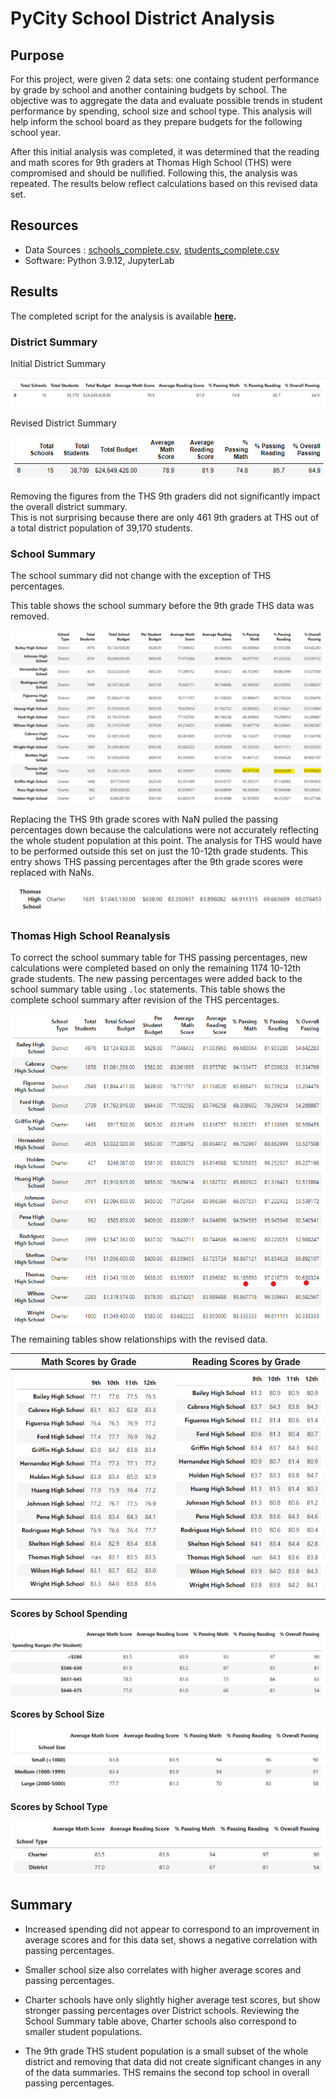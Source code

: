 # PyCity School District Analysis

## Purpose

For this project, were given 2 data sets: one containg student performance by grade by school and another containing budgets by school.  The objective was to aggregate the data and evaluate possible trends in student performance by spending, school size and school type. This analysis will help inform the school board as they prepare budgets for the following school year. 

After this initial analysis was completed, it was determined that the reading and math scores for 9th graders at Thomas High School (THS) were compromised and should be nullified.  Following this, the analysis was repeated.  The results below reflect calculations based on this revised data set.

## Resources

- Data Sources : [schools_complete.csv](https://github.com/lnshewmo/School_District_Analysis/blob/main/Resources/schools_complete.csv), [students_complete.csv](https://github.com/lnshewmo/School_District_Analysis/blob/main/Resources/students_complete.csv)
- Software: Python 3.9.12, JupyterLab

## Results

The completed script for the analysis is available **[here](https://github.com/lnshewmo/School_District_Analysis/blob/main/PyCitySchools_Challenge.ipynb).**

### District Summary

Initial District Summary

![district_summary](/Resources/district_summary.png)

Revised District Summary

![revised_summary](/Resources/district_summary_reanalysis.png)

Removing the figures from the THS 9th graders did not significantly impact the overall district summary.  
This is not surprising because there are only 461 9th graders at THS out of a total district population of 39,170 students.

### School Summary

The school summary did not change with the exception of THS percentages.

This table shows the school summary before the 9th grade THS data was removed.

![school_summary](Resources/school_summary.png)

Replacing the THS 9th grade scores with NaN pulled the passing percentages down because the calculations were not accurately reflecting the whole student population at this point.  The analysis for THS would have to be performed outside this set on just the 10-12th grade students.  This entry shows THS passing percentages after the 9th grade scores were replaced with NaNs. 

![THS_summary](Resources/school_summary_reanalysis.png)

### Thomas High School Reanalysis

To correct the school summary table for THS passing percentages, new calculations were completed based on only the remaining 1174 10-12th grade students.  The new passing percentages were added back to the school summary table using `.loc` statements.  This table shows the complete school summary after revision of the THS percentages.

![revised_school_summary](Resources/revised_school_summary.png)

The remaining tables show relationships with the revised data.


**Math Scores by Grade**            |  **Reading Scores by Grade**
:----------------------------------:|:---------------------------------:
![math_scores](Resources/math_scores_by_grade.png)  |  ![reading_scores](Resources/reading_scores_by_grade.png)


**Scores by School Spending**

![by_spending](Resources/by_spending.png)

**Scores by School Size**

![by_size](Resources/by_school_size.png)

**Scores by School Type**

![by_type](Resources/by_school_type.png)

## Summary

-  Increased spending did not appear to correspond to an improvement in average scores and for this data set, shows a negative correlation with passing percentages.

-  Smaller school size also correlates with higher average scores and passing percentages.
  
-  Charter schools have only slightly higher average test scores, but show stronger passing percentages over District schools.  Reviewing the School Summary table above, Charter schools also correspond to smaller student populations.  

-  The 9th grade THS student population is a small subset of the whole district and removing that data did not create significant changes in any of the data summaries.  THS remains the second top school in overall passing percentages.  
